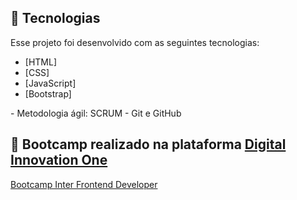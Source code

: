 ## 🧪 Tecnologias

Esse projeto foi desenvolvido com as seguintes tecnologias:

- [HTML]
- [CSS]
- [JavaScript]
- [Bootstrap]
<p>
- Metodologia ágil: SCRUM
- Git e GitHub

## 🔖 Bootcamp realizado na plataforma [Digital Innovation One](https://digitalinnovation.one/)

[Bootcamp Inter Frontend Developer](https://web.dio.me/track/inter-frontend-developer?tab=path)
